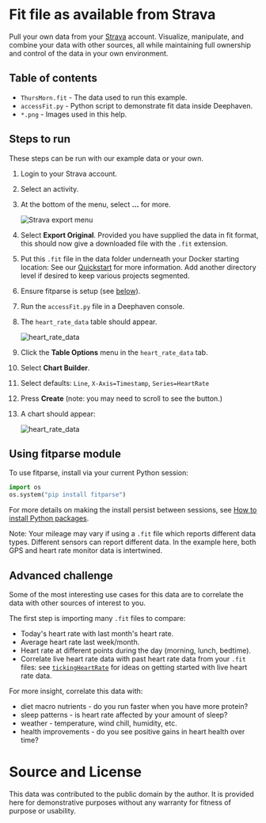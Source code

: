# Fit file as available from Strava

Pull your own data from your [Strava](https://www.strava.com/) account. Visualize, manipulate, and combine your data with other sources, all while maintaining full ownership and control of the data in your own environment.

## Table of contents

 * `ThursMorn.fit` - The data used to run this example.
 * `accessFit.py` - Python script to demonstrate fit data inside Deephaven. 
 * `*.png` - Images used in this help.

## Steps to run

These steps can be run with our example data or your own.

1. Login to your Strava account.
1. Select an activity.
1. At the bottom of the menu, select **...** for more.

   ![Strava export menu](StravaExport.png "Strava export menu")
1. Select **Export Original**. Provided you have supplied the data in fit format, this should now give a downloaded file with the `.fit` extension.
1. Put this `.fit` file in the data folder underneath your Docker starting location:
   See our [Quickstart](https://deephaven.io/core/docs/tutorials/quickstart/#set-up-your-deephaven-deployment) for more information.
   Add another directory level if desired to keep various projects segmented.
1. Ensure fitparse is setup (see [below](#using-fitparse-module)).
1. Run the `accessFit.py` file in a Deephaven console.
1. The `heart_rate_data` table should appear.

   ![heart_rate_data](heartRateTable.png "heart_rate_data")
1. Click the **Table Options** menu in the `heart_rate_data` tab.
1. Select **Chart Builder**.
1. Select defaults: `Line`, `X-Axis=Timestamp`, `Series=HeartRate`
1. Press **Create** (note: you may need to scroll to see the button.)
1. A chart should appear:

   ![heart_rate_data](heartRateChart.png "heart_rate_data")

## Using fitparse module

To use fitparse, install via your current Python session:

```python
import os
os.system("pip install fitparse")
```

For more details on making the install persist between sessions, see [How to install Python packages](https://github.com/deephaven/deephaven.io/blob/main/core/docs/how-to-guides/install-python-packages.md).

Note: Your mileage may vary if using a `.fit` file which reports different data types. Different sensors can report different data. In the example here, both GPS and heart rate monitor data is intertwined.

## Advanced challenge

Some of the most interesting use cases for this data are to correlate the data with other sources of interest to you.

The first step is importing many `.fit` files to compare:

- Today's heart rate with last month's heart rate.
- Average heart rate last week/month.
- Heart rate at different points during the day (morning, lunch, bedtime).
- Correlate live heart rate data with past heart rate data from your `.fit` files: see [`tickingHeartRate`](../tickingHeartRate/README.md) for ideas on getting started with live heart rate data.

For more insight, correlate this data with:

- diet macro nutrients - do you run faster when you have more protein?
- sleep patterns - is heart rate affected by your amount of sleep?
- weather - temperature, wind chill, humidity, etc.
- health improvements - do you see positive gains in heart health over time?

# Source and License

This data was contributed to the public domain by the author. It is provided here for demonstrative purposes without any warranty for fitness of purpose or usability.
